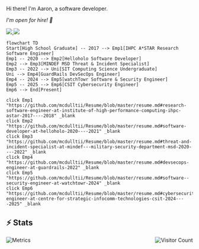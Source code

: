 Hi there! I'm Aaron, a software developer.

<i>I'm open for hire! :eyes:</i>

<a target="_blank" href="https://instagram.com/aaronti_">
  <img src="https://img.shields.io/badge/aaronti_%20-%23FFD1DC.svg?&style=for-the-badge&logo=Instagram&logoColor=black"/>
</a>
<a target="_blank" href="https://mcdulltii.github.io">
  <img src="https://img.shields.io/badge/portfolio%20-%23BEAEE2.svg?&style=for-the-badge"/>
</a>

```mermaid
flowchart TD
Start[High School Graduate] -- 2017 --> Emp1[IHPC A*STAR Research Software Engineer]
Emp1 -- 2020 --> Emp2[Helloholo Software Developer]
Emp2 --> Emp3[MINDEF MSD Threat & Incident Specialist]
Emp3 -- 2022 --> Uni[SIT Computing Science Undergraduate]
Uni --> Emp4[GuardRails DevSecOps Engineer]
Emp4 -- 2024 --> Emp5[watchTowr Software & Security Engineer]
Emp5 -- 2025 --> Emp6[CSIT Cybersecurity Engineer]
Emp6 --> End[Present]

click Emp1 "https://github.com/mcdulltii/Resume/blob/master/resume.md#research-software-engineer-at-institute-of-high-performance-computing-ihpc-astar-2017----2018" _blank
click Emp2 "https://github.com/mcdulltii/Resume/blob/master/resume.md#software-developer-at-helloholo-2020----2021" _blank
click Emp3 "https://github.com/mcdulltii/Resume/blob/master/resume.md#threat-and-incident-specialist-at-mindef---military-security-department-msd-2020----2022" _blank
click Emp4 "https://github.com/mcdulltii/Resume/blob/master/resume.md#devsecops-engineer-at-guardrails-2022" _blank
click Emp5 "https://github.com/mcdulltii/Resume/blob/master/resume.md#software--security-engineer-at-watchtowr-2024" _blank
click Emp6 "https://github.com/mcdulltii/Resume/blob/master/resume.md#cybersecurity-engineer-at-centre-for-strategic-infocomm-technologies-csit-2024----2025" _blank
```

## ⚡ Stats
![Metrics](https://metrics.lecoq.io/mcdulltii?template=classic&stars=1&languages=1&base=header%2C%20activity%2C%20community%2C%20repositories%2C%20metadata&base.indepth=false&base.hireable=false&base.skip=false&languages=false&languages.ignored=Javascript%2C%20Powershell&languages.limit=8&languages.threshold=0%25&languages.other=false&languages.colors=github&languages.sections=most-used&languages.indepth=false&languages.analysis.timeout=15&languages.analysis.timeout.repositories=7.5&languages.categories=markup%2C%20programming&languages.recent.categories=markup%2C%20programming&languages.recent.load=300&languages.recent.days=14&stars=false&stars.limit=2&config.timezone=Asia%2FSingapore)
<img align="right" src="https://visitor-badge.laobi.icu/badge?page_id=mcdulltii" alt="Visitor Count" />
